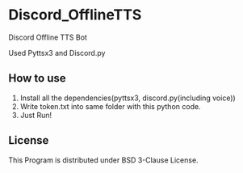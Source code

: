# Discord_OfflineTTS
Discord Offline TTS Bot 

Used Pyttsx3 and Discord.py

## How to use ##
1. Install all the dependencies(pyttsx3, discord.py(including voice))
2. Write token.txt into same folder with this python code.
3. Just Run!

## License ##
This Program is distributed under BSD 3-Clause License.
